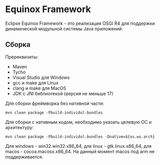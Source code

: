 # Equinox Framework
Eclipse Equinox Framework - это реализация OSGI R4 для поддержки динамической модульной системы Java приложений.
## Сборка
Пререквизиты:
- Maven
- Tycho
- Visual Studio для Windows
- gcc и make для Linux
- clang и make для MacOS
- JDK с JNI библиотекой (версия не меньше 17)

Для сборки фреймворка без нативной части:

```
mvn clean package -Pbuild-individul-bundles
```
Для сборки с нативным кодом, необходимо указать целевую ОС и архитектуру:

```
mvn clean package -Pbuild-individul-bundles -Dnative=${os.ws.arch}

```
Для windows - win32.win32.x86_64, для linux - gtk.linux.x86_64, для macos - cocoa.macosx.x86_64. На данный момент macos под arm не поддерживается.
